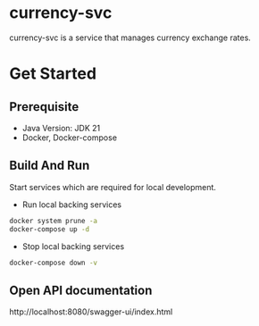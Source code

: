 # currency-svc

currency-svc is a service that manages currency exchange rates.

# Get Started
## Prerequisite
* Java Version: JDK 21
* Docker, Docker-compose

## Build And Run
Start services which are required for local development.

* Run local backing services

```bash
docker system prune -a
docker-compose up -d 
 ```

* Stop local backing services

```bash
docker-compose down -v 
 ```

## Open API documentation

http://localhost:8080/swagger-ui/index.html
